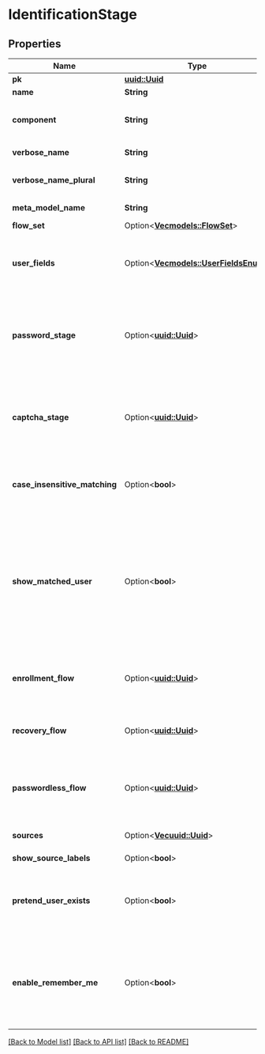 # IdentificationStage

## Properties

Name | Type | Description | Notes
------------ | ------------- | ------------- | -------------
**pk** | [**uuid::Uuid**](uuid::Uuid.md) |  | [readonly]
**name** | **String** |  | 
**component** | **String** | Get object type so that we know how to edit the object | [readonly]
**verbose_name** | **String** | Return object's verbose_name | [readonly]
**verbose_name_plural** | **String** | Return object's plural verbose_name | [readonly]
**meta_model_name** | **String** | Return internal model name | [readonly]
**flow_set** | Option<[**Vec<models::FlowSet>**](FlowSet.md)> |  | [optional]
**user_fields** | Option<[**Vec<models::UserFieldsEnum>**](UserFieldsEnum.md)> | Fields of the user object to match against. (Hold shift to select multiple options) | [optional]
**password_stage** | Option<[**uuid::Uuid**](uuid::Uuid.md)> | When set, shows a password field, instead of showing the password field as separate step. | [optional]
**captcha_stage** | Option<[**uuid::Uuid**](uuid::Uuid.md)> | When set, adds functionality exactly like a Captcha stage, but baked into the Identification stage. | [optional]
**case_insensitive_matching** | Option<**bool**> | When enabled, user fields are matched regardless of their casing. | [optional]
**show_matched_user** | Option<**bool**> | When a valid username/email has been entered, and this option is enabled, the user's username and avatar will be shown. Otherwise, the text that the user entered will be shown | [optional]
**enrollment_flow** | Option<[**uuid::Uuid**](uuid::Uuid.md)> | Optional enrollment flow, which is linked at the bottom of the page. | [optional]
**recovery_flow** | Option<[**uuid::Uuid**](uuid::Uuid.md)> | Optional recovery flow, which is linked at the bottom of the page. | [optional]
**passwordless_flow** | Option<[**uuid::Uuid**](uuid::Uuid.md)> | Optional passwordless flow, which is linked at the bottom of the page. | [optional]
**sources** | Option<[**Vec<uuid::Uuid>**](uuid::Uuid.md)> | Specify which sources should be shown. | [optional]
**show_source_labels** | Option<**bool**> |  | [optional]
**pretend_user_exists** | Option<**bool**> | When enabled, the stage will succeed and continue even when incorrect user info is entered. | [optional]
**enable_remember_me** | Option<**bool**> | Show the user the 'Remember me on this device' toggle, allowing repeat users to skip straight to entering their password. | [optional]

[[Back to Model list]](../README.md#documentation-for-models) [[Back to API list]](../README.md#documentation-for-api-endpoints) [[Back to README]](../README.md)


